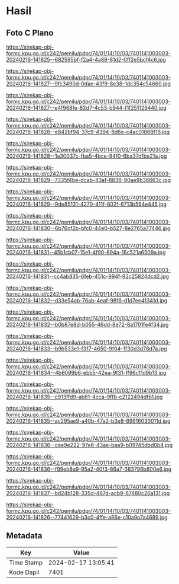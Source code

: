 # Hasil

## Foto C Plano

https://sirekap-obj-formc.kpu.go.id/c242/pemilu/pdpr/74/01/14/10/03/7401141003003-20240216-141825--682595bf-f2a4-4a89-81d2-0ff2e5bcf4c6.jpg

https://sirekap-obj-formc.kpu.go.id/c242/pemilu/pdpr/74/01/14/10/03/7401141003003-20240216-141827--9fc3490d-0dae-43f9-8e38-1dc354c54660.jpg

https://sirekap-obj-formc.kpu.go.id/c242/pemilu/pdpr/74/01/14/10/03/7401141003003-20240216-141827--e4f968fe-82d7-4c53-b944-f1f251129440.jpg

https://sirekap-obj-formc.kpu.go.id/c242/pemilu/pdpr/74/01/14/10/03/7401141003003-20240216-141828--e842bf94-37c9-4394-8d6e-c4ac01868f16.jpg

https://sirekap-obj-formc.kpu.go.id/c242/pemilu/pdpr/74/01/14/10/03/7401141003003-20240216-141828--1a30037c-fba5-4bce-94f0-6ba37dfbe21a.jpg

https://sirekap-obj-formc.kpu.go.id/c242/pemilu/pdpr/74/01/14/10/03/7401141003003-20240216-141829--7335f4be-dcab-43af-8836-90ae9b36663c.jpg

https://sirekap-obj-formc.kpu.go.id/c242/pemilu/pdpr/74/01/14/10/03/7401141003003-20240216-141829--9de85131-4270-411f-802f-6713b594e445.jpg

https://sirekap-obj-formc.kpu.go.id/c242/pemilu/pdpr/74/01/14/10/03/7401141003003-20240216-141830--6b76cf2b-bfc0-44e0-b527-8e2765a77446.jpg

https://sirekap-obj-formc.kpu.go.id/c242/pemilu/pdpr/74/01/14/10/03/7401141003003-20240216-141831--45b1cb07-15e1-4f90-894a-16c521a6509a.jpg

https://sirekap-obj-formc.kpu.go.id/c242/pemilu/pdpr/74/01/14/10/03/7401141003003-20240216-141831--cc4ab835-6feb-451c-994f-92c25824dcd2.jpg

https://sirekap-obj-formc.kpu.go.id/c242/pemilu/pdpr/74/01/14/10/03/7401141003003-20240216-141832--d33e54ab-76ab-4eaf-98f6-d1d7ee41341d.jpg

https://sirekap-obj-formc.kpu.go.id/c242/pemilu/pdpr/74/01/14/10/03/7401141003003-20240216-141832--b0b87e8d-b055-46dd-8e72-8a1701fe4f34.jpg

https://sirekap-obj-formc.kpu.go.id/c242/pemilu/pdpr/74/01/14/10/03/7401141003003-20240216-141833--b9b533e1-f317-4650-9f04-1f30d3d78d7a.jpg

https://sirekap-obj-formc.kpu.go.id/c242/pemilu/pdpr/74/01/14/10/03/7401141003003-20240216-141834--4b6099b6-ebb5-42ea-9f31-ff96c11d9b13.jpg

https://sirekap-obj-formc.kpu.go.id/c242/pemilu/pdpr/74/01/14/10/03/7401141003003-20240216-141835--c913ffd9-ab61-4cca-9ffb-c2122494dfb1.jpg

https://sirekap-obj-formc.kpu.go.id/c242/pemilu/pdpr/74/01/14/10/03/7401141003003-20240216-141835--ac295ae9-a40b-47a2-b3e8-89616030011d.jpg

https://sirekap-obj-formc.kpu.go.id/c242/pemilu/pdpr/74/01/14/10/03/7401141003003-20240216-141836--cee9e222-97e6-43ae-baa9-b09745dbd0b4.jpg

https://sirekap-obj-formc.kpu.go.id/c242/pemilu/pdpr/74/01/14/10/03/7401141003003-20240216-141836--f99eb8a9-95a2-40f3-86a7-383796b800e6.jpg

https://sirekap-obj-formc.kpu.go.id/c242/pemilu/pdpr/74/01/14/10/03/7401141003003-20240216-141837--bd24b128-335d-467d-acb9-67480c26a131.jpg

https://sirekap-obj-formc.kpu.go.id/c242/pemilu/pdpr/74/01/14/10/03/7401141003003-20240216-141826--77441629-b3c0-4ffe-a86e-c10a9a7a4689.jpg


## Metadata

| Key        | Value               |
| ---------- | ------------------- |
| Time Stamp | 2024-02-17 13:05:41 |
| Kode Dapil | 7401                |



